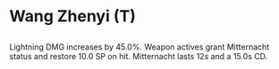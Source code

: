 # Wang Zhenyi (T)

## 

Lightning DMG increases by 45.0%. Weapon actives grant Mitternacht status and restore 10.0 SP on hit. Mitternacht lasts 12s and a 15.0s CD.